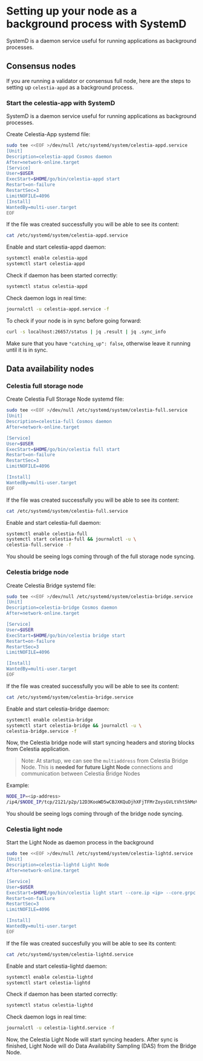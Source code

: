 # Setting up your node as a background process with SystemD

SystemD is a daemon service useful for running applications as background processes.

## Consensus nodes

If you are running a validator or consensus full node, here are
the steps to setting up `celestia-appd` as a background process.

### Start the celestia-app with SystemD

SystemD is a daemon service useful for running applications as background processes.

Create Celestia-App systemd file:

```sh
sudo tee <<EOF >/dev/null /etc/systemd/system/celestia-appd.service
[Unit]
Description=celestia-appd Cosmos daemon
After=network-online.target
[Service]
User=$USER
ExecStart=$HOME/go/bin/celestia-appd start
Restart=on-failure
RestartSec=3
LimitNOFILE=4096
[Install]
WantedBy=multi-user.target
EOF
```

If the file was created successfully you will be able to see its content:

```sh
cat /etc/systemd/system/celestia-appd.service
```

Enable and start celestia-appd daemon:

```sh
systemctl enable celestia-appd
systemctl start celestia-appd
```

Check if daemon has been started correctly:

```sh
systemctl status celestia-appd
```

Check daemon logs in real time:

```sh
journalctl -u celestia-appd.service -f
```

To check if your node is in sync before going forward:

```sh
curl -s localhost:26657/status | jq .result | jq .sync_info
```

Make sure that you have `"catching_up": false`, otherwise leave it running
until it is in sync.

## Data availability nodes

### Celestia full storage node

Create Celestia Full Storage Node systemd file:

```sh
sudo tee <<EOF >/dev/null /etc/systemd/system/celestia-full.service
[Unit]
Description=celestia-full Cosmos daemon
After=network-online.target

[Service]
User=$USER
ExecStart=$HOME/go/bin/celestia full start
Restart=on-failure
RestartSec=3
LimitNOFILE=4096

[Install]
WantedBy=multi-user.target
EOF
```

If the file was created successfully you will be able to see its content:

```sh
cat /etc/systemd/system/celestia-full.service
```

Enable and start celestia-full daemon:

```sh
systemctl enable celestia-full
systemctl start celestia-full && journalctl -u \
celestia-full.service -f
```

You should be seeing logs coming through of the full storage node syncing.

### Celestia bridge node

Create Celestia Bridge systemd file:

```sh
sudo tee <<EOF >/dev/null /etc/systemd/system/celestia-bridge.service
[Unit]
Description=celestia-bridge Cosmos daemon
After=network-online.target

[Service]
User=$USER
ExecStart=$HOME/go/bin/celestia bridge start
Restart=on-failure
RestartSec=3
LimitNOFILE=4096

[Install]
WantedBy=multi-user.target
EOF
```

If the file was created successfully you will be able to see its content:

```sh
cat /etc/systemd/system/celestia-bridge.service
```

Enable and start celestia-bridge daemon:

```sh
systemctl enable celestia-bridge
systemctl start celestia-bridge && journalctl -u \
celestia-bridge.service -f
```

Now, the Celestia bridge node will start syncing headers and storing blocks
from Celestia application.

> Note: At startup, we can see the `multiaddress` from Celestia Bridge Node.
This is **needed for future Light Node** connections and communication between
Celestia Bridge Nodes

Example:

```sh
NODE_IP=<ip-address>
/ip4/$NODE_IP/tcp/2121/p2p/12D3KooWD5wCBJXKQuDjhXFjTFMrZoysGVLtVht5hMoVbSLCbV22
```

You should be seeing logs coming through of the bridge node syncing.

### Celestia light node

Start the Light Node as daemon process in the background

```sh
sudo tee <<EOF >/dev/null /etc/systemd/system/celestia-lightd.service
[Unit]
Description=celestia-lightd Light Node
After=network-online.target

[Service]
User=$USER
ExecStart=$HOME/go/bin/celestia light start --core.ip <ip> --core.grpc 9090
Restart=on-failure
RestartSec=3
LimitNOFILE=4096

[Install]
WantedBy=multi-user.target
EOF
```

If the file was created succesfully you will be able to see its content:

```sh
cat /etc/systemd/system/celestia-lightd.service
```

Enable and start celestia-lightd daemon:

```sh
systemctl enable celestia-lightd
systemctl start celestia-lightd
```

Check if daemon has been started correctly:

```sh
systemctl status celestia-lightd
```

Check daemon logs in real time:

```sh
journalctl -u celestia-lightd.service -f
```

Now, the Celestia Light Node will start syncing headers.
After sync is finished, Light Node will do Data Availability
Sampling (DAS) from the Bridge Node.
